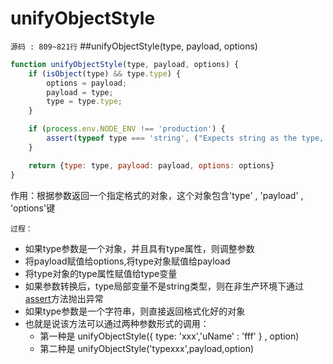 # unifyObjectStyle
`源码 : 809~821行`
##unifyObjectStyle(type, payload, options)
```js
function unifyObjectStyle(type, payload, options) {
    if (isObject(type) && type.type) {
        options = payload;
        payload = type;
        type = type.type;
    }

    if (process.env.NODE_ENV !== 'production') {
        assert(typeof type === 'string', ("Expects string as the type, but found " + (typeof type) + "."));
    }

    return {type: type, payload: payload, options: options}
}
```

作用：根据参数返回一个指定格式的对象，这个对象包含'type' , 'payload' , 'options'键

`过程：`

* 如果type参数是一个对象，并且具有type属性，则调整参数
* 将payload赋值给options,将type对象赋值给payload
* 将type对象的type属性赋值给type变量
* 如果参数转换后，type局部变量不是string类型，则在非生产环境下通过 [assert](./assert.md)方法抛出异常
* 如果type参数是一个字符串，则直接返回格式化好的对象
* 也就是说该方法可以通过两种参数形式的调用：
    * 第一种是 unifyObjectStyle({ type: 'xxx','uName' : 'fff' } , option)
    * 第二种是 unifyObjectStyle('typexxx',payload,option)

